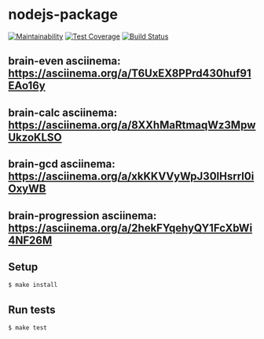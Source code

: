 # nodejs-package

[![Maintainability](https://api.codeclimate.com/v1/badges/e0b5d4410f245cf24efa/maintainability)](https://codeclimate.com/github/MrFSP/project-lvl1-s504/maintainability)
[![Test Coverage](https://api.codeclimate.com/v1/badges/e0b5d4410f245cf24efa/test_coverage)](https://codeclimate.com/github/MrFSP/project-lvl1-s504/test_coverage)
[![Build Status](https://travis-ci.com/MrFSP/project-lvl1-s504.svg?branch=master)](https://travis-ci.com/MrFSP/project-lvl1-s504)

## brain-even asciinema:          https://asciinema.org/a/T6UxEX8PPrd430huf91EAo16y
## brain-calc asciinema:          https://asciinema.org/a/8XXhMaRtmaqWz3MpwUkzoKLSO
## brain-gcd asciinema:           https://asciinema.org/a/xkKKVVyWpJ30lHsrrl0iOxyWB
## brain-progression asciinema:   https://asciinema.org/a/2hekFYqehyQY1FcXbWi4NF26M

## Setup

```sh
$ make install
```

## Run tests

```sh
$ make test
```
